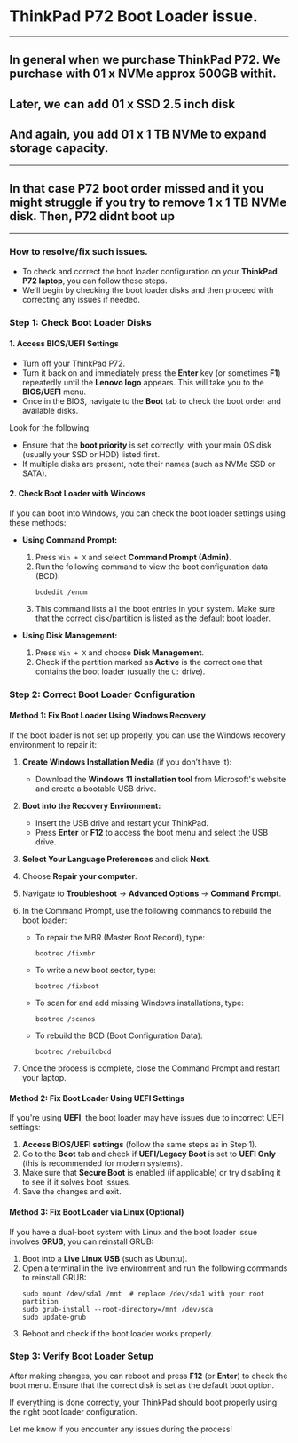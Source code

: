 # ThinkPad P72 Boot Loader issue.
---
## In general when we purchase ThinkPad P72. We purchase with 01 x NVMe approx 500GB withit.
## Later, we can add 01 x SSD 2.5 inch disk
## And again, you add 01 x 1 TB NVMe to expand storage capacity.
---
## In that case P72 boot order missed and it you might struggle if you try to remove 1 x 1 TB NVMe disk. Then, P72 didnt boot up

---
### **How to resolve/fix such issues.**

- To check and correct the boot loader configuration on your **ThinkPad P72 laptop**, you can follow these steps.
- We'll begin by checking the boot loader disks and then proceed with correcting any issues if needed.

### Step 1: **Check Boot Loader Disks**
#### 1. **Access BIOS/UEFI Settings**
   - Turn off your ThinkPad P72.
   - Turn it back on and immediately press the **Enter** key (or sometimes **F1**) repeatedly until the **Lenovo logo** appears. This will take you to the **BIOS/UEFI** menu.
   - Once in the BIOS, navigate to the **Boot** tab to check the boot order and available disks.
   
   Look for the following:
   - Ensure that the **boot priority** is set correctly, with your main OS disk (usually your SSD or HDD) listed first.
   - If multiple disks are present, note their names (such as NVMe SSD or SATA).

#### 2. **Check Boot Loader with Windows**
   If you can boot into Windows, you can check the boot loader settings using these methods:

   - **Using Command Prompt:**
     1. Press `Win + X` and select **Command Prompt (Admin)**.
     2. Run the following command to view the boot configuration data (BCD):
        ```
        bcdedit /enum
        ```
     3. This command lists all the boot entries in your system. Make sure that the correct disk/partition is listed as the default boot loader.

   - **Using Disk Management:**
     1. Press `Win + X` and choose **Disk Management**.
     2. Check if the partition marked as **Active** is the correct one that contains the boot loader (usually the `C:` drive).

### Step 2: **Correct Boot Loader Configuration**

#### Method 1: **Fix Boot Loader Using Windows Recovery**
   If the boot loader is not set up properly, you can use the Windows recovery environment to repair it:

   1. **Create Windows Installation Media** (if you don’t have it):
      - Download the **Windows 11 installation tool** from Microsoft's website and create a bootable USB drive.

   2. **Boot into the Recovery Environment:**
      - Insert the USB drive and restart your ThinkPad.
      - Press **Enter** or **F12** to access the boot menu and select the USB drive.

   3. **Select Your Language Preferences** and click **Next**.

   4. Choose **Repair your computer**.

   5. Navigate to **Troubleshoot** → **Advanced Options** → **Command Prompt**.

   6. In the Command Prompt, use the following commands to rebuild the boot loader:
      - To repair the MBR (Master Boot Record), type:
        ```
        bootrec /fixmbr
        ```
      - To write a new boot sector, type:
        ```
        bootrec /fixboot
        ```
      - To scan for and add missing Windows installations, type:
        ```
        bootrec /scanos
        ```
      - To rebuild the BCD (Boot Configuration Data):
        ```
        bootrec /rebuildbcd
        ```

   7. Once the process is complete, close the Command Prompt and restart your laptop.

#### Method 2: **Fix Boot Loader Using UEFI Settings**
   If you're using **UEFI**, the boot loader may have issues due to incorrect UEFI settings:

   1. **Access BIOS/UEFI settings** (follow the same steps as in Step 1).
   2. Go to the **Boot** tab and check if **UEFI/Legacy Boot** is set to **UEFI Only** (this is recommended for modern systems).
   3. Make sure that **Secure Boot** is enabled (if applicable) or try disabling it to see if it solves boot issues.
   4. Save the changes and exit.

#### Method 3: **Fix Boot Loader via Linux (Optional)**
   If you have a dual-boot system with Linux and the boot loader issue involves **GRUB**, you can reinstall GRUB:

   1. Boot into a **Live Linux USB** (such as Ubuntu).
   2. Open a terminal in the live environment and run the following commands to reinstall GRUB:
      ```
      sudo mount /dev/sda1 /mnt  # replace /dev/sda1 with your root partition
      sudo grub-install --root-directory=/mnt /dev/sda
      sudo update-grub
      ```
   3. Reboot and check if the boot loader works properly.

### Step 3: **Verify Boot Loader Setup**
   After making changes, you can reboot and press **F12** (or **Enter**) to check the boot menu. Ensure that the correct disk is set as the default boot option.

If everything is done correctly, your ThinkPad should boot properly using the right boot loader configuration.

Let me know if you encounter any issues during the process!
